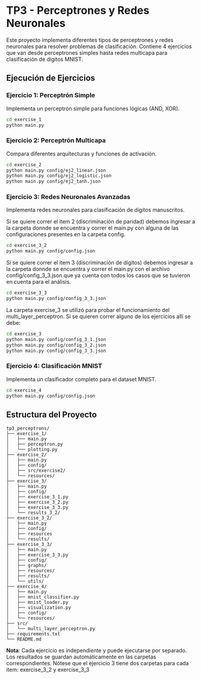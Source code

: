 # TP3 - Perceptrones y Redes Neuronales

Este proyecto implementa diferentes tipos de perceptrones y redes neuronales para resolver problemas de clasificación. Contiene 4 ejercicios que van desde perceptrones simples hasta redes multicapa para clasificación de dígitos MNIST.

##  Ejecución de Ejercicios

### **Ejercicio 1: Perceptrón Simple**
Implementa un perceptrón simple para funciones lógicas (AND, XOR).

```bash
cd exercise_1
python main.py
```

### **Ejercicio 2: Perceptrón Multicapa**
Compara diferentes arquitecturas y funciones de activación.

```bash
cd exercise_2
python main.py config/ej2_linear.json
python main.py config/ej2_logistic.json
python main.py config/ej2_tanh.json
```

### **Ejercicio 3: Redes Neuronales Avanzadas**
Implementa redes neuronales para clasificación de dígitos manuscritos.

Si se quiere correr el item 2 (discriminación de paridad) debemos ingresar a la carpeta donnde se encuentra y correr el main.py con alguna de las configuraciones presentes en la carpeta config.
```bash
cd exercise_3_2
python main.py config/config.json
```

Si se quiere correr el item 3 (discriminación de dígitos) debemos ingresar a la carpeta donnde se encuentra y correr el main.py con el archivo config/config_3_3.json que ya cuenta con todos los casos que se tuvieron en cuenta para el análisis.
```bash
cd exercise_3_3
python main.py config/config_3_3.json
```

La carpeta exercise_3 se utilizó para probar el funcionamiento del multi_layer_perceptron. Si se quieren correr alguno de los ejercicios allí se debe:
```bash
cd exercise_3
python main.py config/config_3_1.json
python main.py config/config_3_2.json
python main.py config/config_3_3.json
```

### **Ejercicio 4: Clasificación MNIST**
Implementa un clasificador completo para el dataset MNIST.

```bash
cd exercise_4
python main.py config/config.json
```

## Estructura del Proyecto

```
tp3_perceptrons/
├── exercise_1/                 
│   ├── main.py
│   ├── perceptron.py
│   └── plotting.py
├── exercise_2/                  
│   ├── main.py
│   ├── config/
│   ├── src/exercise2/
│   └── resources/
├── exercise_3/                  
│   ├── main.py
│   ├── config/
│   ├── exercise_3_1.py
│   ├── exercise_3_2.py
│   ├── exercise_3_3.py
│   └── results_3_2/
├── exercise_3_2/                  
│   ├── main.py
│   ├── config/
│   ├── resources
│   └── results/
├── exercise_3_3/                  
│   ├── main.py
│   ├── exercise_3_3.py
│   ├── config/
│   ├── graphs/
│   ├── resources/
│   ├── results/
│   └── utils/
├── exercise_4/                  
│   ├── main.py
│   ├── mnist_classifier.py
│   ├── mnist_loader.py
│   ├── visualization.py
│   ├── config/
│   └── resources/
├── src/
│   └── multi_layer_perceptron.py
├── requirements.txt
└── README.md
```

**Nota**: Cada ejercicio es independiente y puede ejecutarse por separado. Los resultados se guardan automáticamente en las carpetas correspondientes. Nótese que el ejercicio 3 tiene dos carpetas para cada item: exercise_3_2 y exercise_3_3
